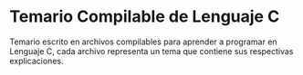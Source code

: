 Temario Compilable de Lenguaje C
================================

Temario escrito en archivos compilables para aprender a programar en Lenguaje C, cada archivo representa un tema que contiene sus respectivas explicaciones.
